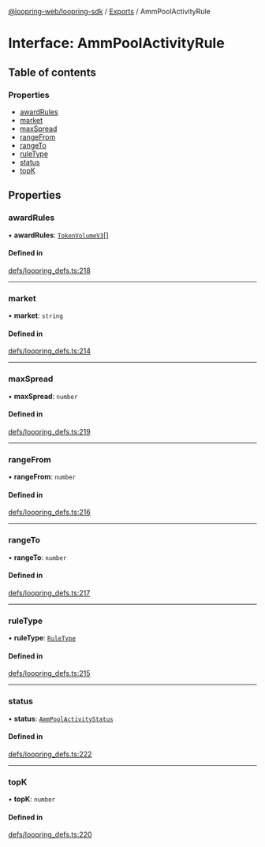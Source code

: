 [@loopring-web/loopring-sdk](../README.md) / [Exports](../modules.md) / AmmPoolActivityRule

# Interface: AmmPoolActivityRule

## Table of contents

### Properties

- [awardRules](AmmPoolActivityRule.md#awardrules)
- [market](AmmPoolActivityRule.md#market)
- [maxSpread](AmmPoolActivityRule.md#maxspread)
- [rangeFrom](AmmPoolActivityRule.md#rangefrom)
- [rangeTo](AmmPoolActivityRule.md#rangeto)
- [ruleType](AmmPoolActivityRule.md#ruletype)
- [status](AmmPoolActivityRule.md#status)
- [topK](AmmPoolActivityRule.md#topk)

## Properties

### awardRules

• **awardRules**: [`TokenVolumeV3`](TokenVolumeV3.md)[]

#### Defined in

[defs/loopring_defs.ts:218](https://github.com/Loopring/loopring_sdk/blob/5861d10/src/defs/loopring_defs.ts#L218)

___

### market

• **market**: `string`

#### Defined in

[defs/loopring_defs.ts:214](https://github.com/Loopring/loopring_sdk/blob/5861d10/src/defs/loopring_defs.ts#L214)

___

### maxSpread

• **maxSpread**: `number`

#### Defined in

[defs/loopring_defs.ts:219](https://github.com/Loopring/loopring_sdk/blob/5861d10/src/defs/loopring_defs.ts#L219)

___

### rangeFrom

• **rangeFrom**: `number`

#### Defined in

[defs/loopring_defs.ts:216](https://github.com/Loopring/loopring_sdk/blob/5861d10/src/defs/loopring_defs.ts#L216)

___

### rangeTo

• **rangeTo**: `number`

#### Defined in

[defs/loopring_defs.ts:217](https://github.com/Loopring/loopring_sdk/blob/5861d10/src/defs/loopring_defs.ts#L217)

___

### ruleType

• **ruleType**: [`RuleType`](../enums/RuleType.md)

#### Defined in

[defs/loopring_defs.ts:215](https://github.com/Loopring/loopring_sdk/blob/5861d10/src/defs/loopring_defs.ts#L215)

___

### status

• **status**: [`AmmPoolActivityStatus`](../enums/AmmPoolActivityStatus.md)

#### Defined in

[defs/loopring_defs.ts:222](https://github.com/Loopring/loopring_sdk/blob/5861d10/src/defs/loopring_defs.ts#L222)

___

### topK

• **topK**: `number`

#### Defined in

[defs/loopring_defs.ts:220](https://github.com/Loopring/loopring_sdk/blob/5861d10/src/defs/loopring_defs.ts#L220)
